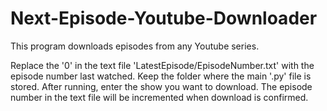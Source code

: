 # Next-Episode-Youtube-Downloader
This program downloads episodes from any Youtube series.

Replace the '0' in the text file 'LatestEpisode/EpisodeNumber.txt' with the episode number last watched.
Keep the folder where the main '.py' file is stored.
After running, enter the show you want to download. The episode number in the text file will be incremented when download is confirmed.
